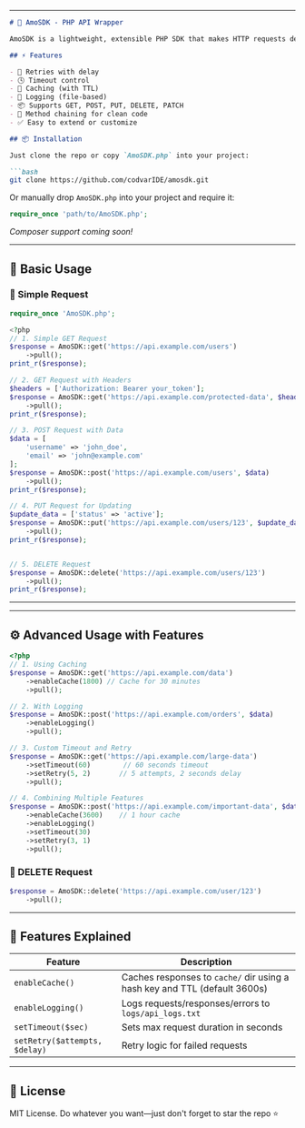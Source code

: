 
---

```markdown
# 🧠 AmoSDK - PHP API Wrapper

AmoSDK is a lightweight, extensible PHP SDK that makes HTTP requests dead simple. Built with dev-friendly features like method chaining, retry logic, caching, logging, and more.

## ⚡ Features

- 🔁 Retries with delay
- 🕓 Timeout control
- 📁 Caching (with TTL)
- 📜 Logging (file-based)
- 📦 Supports GET, POST, PUT, DELETE, PATCH
- 🔗 Method chaining for clean code
- ✅ Easy to extend or customize

## 📦 Installation

Just clone the repo or copy `AmoSDK.php` into your project:

```bash
git clone https://github.com/codvarIDE/amosdk.git
```

Or manually drop `AmoSDK.php` into your project and require it:

```php
require_once 'path/to/AmoSDK.php';
```

_Composer support coming soon!_

---

## 🚀 Basic Usage

### 🔹 Simple Request



```php
require_once 'AmoSDK.php';

<?php
// 1. Simple GET Request
$response = AmoSDK::get('https://api.example.com/users')
    ->pull();
print_r($response);

// 2. GET Request with Headers
$headers = ['Authorization: Bearer your_token'];
$response = AmoSDK::get('https://api.example.com/protected-data', $headers)
    ->pull();
print_r($response);

// 3. POST Request with Data
$data = [
    'username' => 'john_doe',
    'email' => 'john@example.com'
];
$response = AmoSDK::post('https://api.example.com/users', $data)
    ->pull();
print_r($response);

// 4. PUT Request for Updating
$update_data = ['status' => 'active'];
$response = AmoSDK::put('https://api.example.com/users/123', $update_data)
    ->pull();
print_r($response);


// 5. DELETE Request
$response = AmoSDK::delete('https://api.example.com/users/123')
    ->pull();
print_r($response);
```

---


---

## ⚙️ Advanced Usage with Features



```php
<?php
// 1. Using Caching
$response = AmoSDK::get('https://api.example.com/data')
    ->enableCache(1800) // Cache for 30 minutes
    ->pull();

// 2. With Logging
$response = AmoSDK::post('https://api.example.com/orders', $data)
    ->enableLogging()
    ->pull();

// 3. Custom Timeout and Retry
$response = AmoSDK::get('https://api.example.com/large-data')
    ->setTimeout(60)        // 60 seconds timeout
    ->setRetry(5, 2)       // 5 attempts, 2 seconds delay
    ->pull();

// 4. Combining Multiple Features
$response = AmoSDK::post('https://api.example.com/important-data', $data)
    ->enableCache(3600)    // 1 hour cache
    ->enableLogging()
    ->setTimeout(30)
    ->setRetry(3, 1)
    ->pull();
```

### 🔸 DELETE Request

```php
$response = AmoSDK::delete('https://api.example.com/user/123')
    ->pull();
```

---

## 🧪 Features Explained

| Feature         | Description                                                                 |
|----------------|-----------------------------------------------------------------------------|
| `enableCache()` | Caches responses to `cache/` dir using a hash key and TTL (default 3600s)  |
| `enableLogging()` | Logs requests/responses/errors to `logs/api_logs.txt`                     |
| `setTimeout($sec)` | Sets max request duration in seconds                                     |
| `setRetry($attempts, $delay)` | Retry logic for failed requests                                |

---



## 📜 License

MIT License. Do whatever you want—just don't forget to star the repo ⭐

